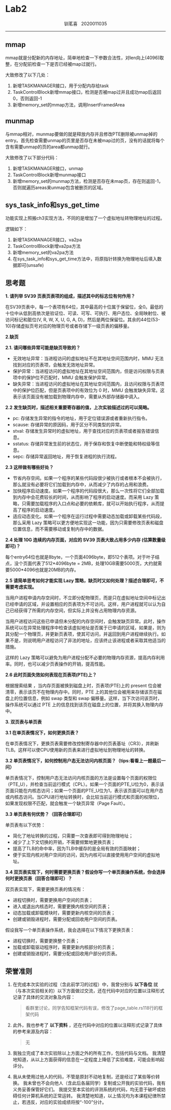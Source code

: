 # Lab2

<center>钏茗喜 &nbsp 2020011035</center>

<HR>

## mmap

mmap就是分配新的内存地址，简单地检查一下参数合法性，对len向上(4096)取整，在分配前检查一下是否已经被map过就行。

大致修改了以下几处：

1. 新增TASKMANAGER接口，用于分配内存给task
2. TaskControlBlock新增mmap接口，检测是否被map过并且成功map后返回0，否则返回-1
3. 新增memory_set的mmap方法，调用InsertFramedArea

## munmap

与mmap相对，munmap要做的就是释放内存并且修改PTE删除被unmap掉的entry。首先检查需要unmap的页里是否存在未被map过的页，没有的话就将每个含有需要unmap的页的area都unmap就行。

大致修改了以下部分代码：

1. 新增TASKMANAGER接口，unmap
2. TaskControlBlock新增munmap接口
3. 新增memory_set的munmap方法，检测是否存在未map页，存在则返回-1，否则就遍历areas来unmap包含被删页的区域。

## sys_task_info和sys_get_time

功能实现上照搬ch3实现方法，不同的是增加了一个虚拟地址转物理地址的过程。

逻辑如下：

1. 新增TASKMANAGER接口，va2pa
2. TaskControlBlock新增va2pa方法
3. 新增memory_set的va2pa方法
4. 在sys_task_info和sys_get_time方法中，将原指针转换为物理地址后填入数据即可(unsafe)

## 思考题

**1. 请列举 SV39 页表页表项的组成，描述其中的标志位有何作用？**

在SV39页表中，每一个表项有64位，其中最高的十位属于保留位，全0。最低的十位中从低到高依次是验证位、可读、可写、可执行、用户态位、全局映射位、被访问标记和脏位(V, R, W, X, U, G, A, D)，然后是两位保留位。其余的44位(53-10)存储虚拟页号对应的物理页号或者存储下一级页表的偏移量。

**2.缺页**

**2.1. 请问哪些异常可能是缺页导致的？**

- 无效地址异常：当进程访问的虚拟地址不在其地址空间范围内时，MMU 无法找到对应的页表项，会触发无效地址异常。
- 保护异常：当进程访问的虚拟地址在其地址空间范围内，但是访问权限与页表项中的保护位不匹配时，MMU 会触发保护异常。
- 缺失异常：当进程访问的虚拟地址在其地址空间范围内，且访问权限与页表项中的保护位匹配，但是页表项中的有效位为 0 时，MMU 会触发缺失异常。这表示该页面没有被加载到物理内存中，需要从外部存储器中调入。

**2.2 发生缺页时，描述相关重要寄存器的值，上次实验描述过的可以简略。**

- pc: 存储发生异常的指令的地址，用于定位错误源或者重新执行指令。
- scause: 存储异常的原因码，用于区分不同类型的异常。
- stval: 存储发生异常时的虚拟地址，用于查找对应的页表项或者报告错误信息。
- sstatus: 存储异常发生前的状态位，用于保存和恢复中断使能和特权级等信息。
- sepc: 存储异常返回地址，用于恢复进程的执行流程。

**2.3 这样做有哪些好处？**

- 节省内存空间。如果一个程序的某些代码段很少被执行或者根本不会被执行，那么就没有必要将它们加载到内存中，从而减少了内存的占用和浪费。
- 加快程序启动速度。如果一个程序的代码段很大，那么一次性将它们全部加载到内存中会花费较长的时间，从而影响了程序的启动速度。而采用 Lazy 策略，只需要加载程序的入口点和必要的依赖库，就可以开始执行程序，从而提高了程序的启动速度。
- 适应动态变化。如果一个程序在运行过程中需要动态加载或卸载某些代码段，那么采用 Lazy 策略可以更方便地实现这一功能，因为只需要修改页表和磁盘位置信息，而不需要移动或复制内存中的数据。

**2.4 处理 10G 连续的内存页面，对应的 SV39 页表大致占用多少内存 (估算数量级即可)？**

每个entry64位也就是8byte，一个页面4096byte，即512个表项。对于叶子结点，没个页面代表了512*4096byte = 2MB，处理10GB需要5000页，大约就需要5000\*4096也就是20MB的内存。

**2.5 请简单思考如何才能实现 Lazy 策略，缺页时又如何处理？描述合理即可，不需要考虑实现。**

当用户进程申请内存空间时，不立即分配物理页，而是只在虚拟地址空间中标记出已经申请的区域，并设置相应的页表项为不可访问。这样，用户进程就可以认为自己已经获得了所需的内存空间，但实际上并没有占用物理内存资源。

当用户进程访问这些已申请但未分配的内存空间时，会触发缺页异常。此时，操作系统可以在异常处理程序中检查该虚拟地址是否属于已申请的区域，如果是，则为其分配一个物理页，并更新页表项，使其可访问，并返回到用户进程继续执行。如果不是，则说明用户进程访问了非法的地址，应该终止该进程或者采取其他适当的措施。

这样的 Lazy 策略可以避免为用户进程分配不必要的物理内存资源，提高内存利用率。同时，也可以减少页表操作的开销，提高性能。

**2.6 此时页面失效如何表现在页表项(PTE)上？**

根据搜索结果 ，当内存页面被换到磁盘上时，页表项(PTE)上的 present 位会被清零，表示该页不在物理内存中。同时，PTE 上的其他位会被用来存储该页在磁盘上的位置信息，例如 swap 类型和 swap 偏移量。这样，当下次访问该页时，操作系统可以通过 PTE 上的信息找到该页在磁盘上的位置，并将其换入物理内存中。

**3. 双页表与单页表**

**3.1 在单页表情况下，如何更换页表？**

在单页表情况下，更换页表需要修改控制寄存器中的页表基址（CR3），并刷新TLB。这样可以使CPU使用新的页表来进行虚拟地址到物理地址的转换。

**3.2 单页表情况下，如何控制用户态无法访问内核页面？（tips:看看上一题最后一问）**

单页表情况下，控制用户态无法访问内核页面的方法是设置每个页面的权限位（PTE_U），并检查当前运行模式（CPL）。如果一个页面的PTE_U位为0，表示该页面只能在内核态访问；如果一个页面的PTE_U位为1，表示该页面可以在用户态或内核态访问。当CPU进行地址转换时，会比较当前运行模式和页面的权限位，如果发现权限不匹配，就会触发一个缺页异常（Page Fault）。

**3.3 单页表有何优势？（回答合理即可）**

单页表有以下优势：

- 简化了地址转换的过程，只需要一次查表即可得到物理地址；
- 减少了上下文切换的开销，不需要频繁地更换页表；
- 提高了TLB的命中率，因为TLB中缓存的是全局有效的页面映射；
- 便于实现内核对用户空间的访问，因为内核可以直接使用用户空间的虚拟地址。

**3.4 双页表实现下，何时需要更换页表？假设你写一个单页表操作系统，你会选择何时更换页表（回答合理即可）？**

双页表实现下，需要更换页表的情况有：

- 进程切换时，需要更换用户空间的页表；
- 进入或退出内核态时，需要更换内核空间的页表；
- 动态加载或卸载模块时，需要更新内核空间的页表；
- 创建或销毁进程时，需要分配或回收用户空间的页表。

假设我写一个单页表操作系统，我会选择在以下情况下更换页表：

- 进程切换时，需要更换整个页表；
- 加载或卸载驱动程序时，需要更新内核部分的页表；
- 创建或销毁进程时，需要分配或回收用户部分的页表。

## 荣誉准则

1. 在完成本次实验的过程（含此前学习的过程）中，我曾分别与 **以下各位** 就（与本次实验相关的）以下方面做过交流，还在代码中对应的位置以注释形式记录了具体的交流对象及内容：

    > 看群里讨论，同学告知框架代码有误，修改了page_table.rs118行的框架代码

2. 此外，我也参考了 **以下资料** ，还在代码中对应的位置以注释形式记录了具体的参考来源及内容：

    > 无

3. 我独立完成了本次实验除以上方面之外的所有工作，包括代码与文档。 我清楚地知道，从以上方面获得的信息在一定程度上降低了实验难度，可能会影响起评分。

4. 我从未使用过他人的代码，不管是原封不动地复制，还是经过了某些等价转换。 我未曾也不会向他人（含此后各届同学）复制或公开我的实验代码，我有义务妥善保管好它们。 我提交至本实验的评测系统的代码，均无意于破坏或妨碍任何计算机系统的正常运转。 我清楚地知道，以上情况均为本课程纪律所禁止，若违反，对应的实验成绩将按“-100”分计。

